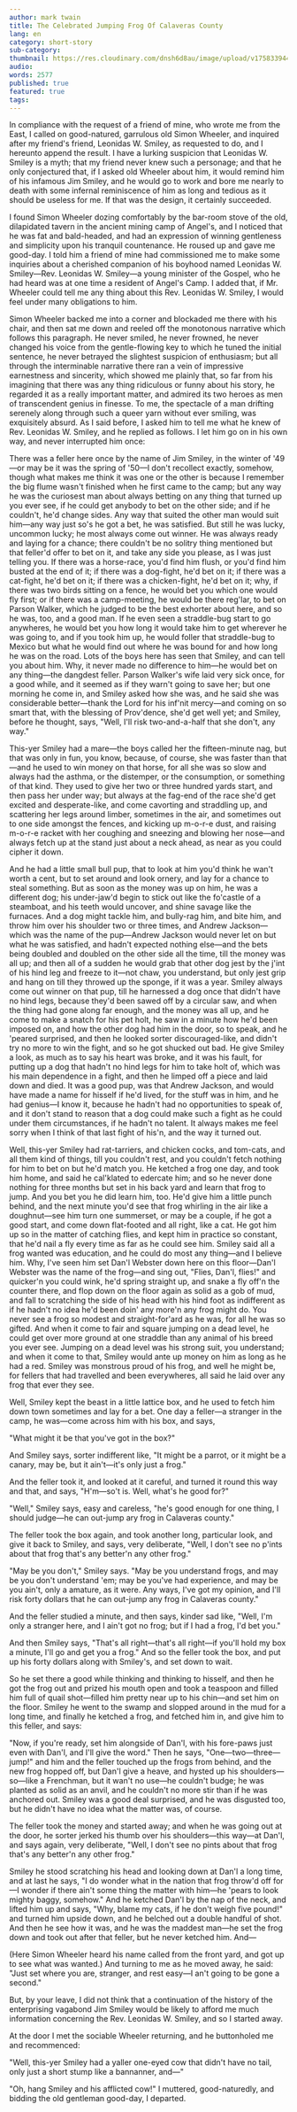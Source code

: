 ```yaml
---
author: mark twain
title: The Celebrated Jumping Frog Of Calaveras County
lang: en
category: short-story
sub-category:
thumbnail: https://res.cloudinary.com/dnsh6d8au/image/upload/v1758339449/The-Celebrated-Jumping-Frog-Of-Calaveras-County_qqcekv.jpg
audio:
words: 2577
published: true
featured: true
tags:
---
```


In compliance with the request of a friend of mine, who wrote me from the East, I called on good-natured, garrulous old Simon Wheeler, and inquired after my friend's friend, Leonidas W. Smiley, as requested to do, and I hereunto append the result. I have a lurking suspicion that Leonidas W. Smiley is a myth; that my friend never knew such a personage; and that he only conjectured that, if I asked old Wheeler about him, it would remind him of his infamous Jim Smiley, and he would go to work and bore me nearly to death with some infernal reminiscence of him as long and tedious as it should be useless for me. If that was the design, it certainly succeeded.

I found Simon Wheeler dozing comfortably by the bar-room stove of the old, dilapidated tavern in the ancient mining camp of Angel's, and I noticed that he was fat and bald-headed, and had an expression of winning gentleness and simplicity upon his tranquil countenance. He roused up and gave me good-day. I told him a friend of mine had commissioned me to make some inquiries about a cherished companion of his boyhood named Leonidas W. Smiley—Rev. Leonidas W. Smiley—a young minister of the Gospel, who he had heard was at one time a resident of Angel's Camp. I added that, if Mr. Wheeler could tell me any thing about this Rev. Leonidas W. Smiley, I would feel under many obligations to him.

Simon Wheeler backed me into a corner and blockaded me there with his chair, and then sat me down and reeled off the monotonous narrative which follows this paragraph. He never smiled, he never frowned, he never changed his voice from the gentle-flowing key to which he tuned the initial sentence, he never betrayed the slightest suspicion of enthusiasm; but all through the interminable narrative there ran a vein of impressive earnestness and sincerity, which showed me plainly that, so far from his imagining that there was any thing ridiculous or funny about his story, he regarded it as a really important matter, and admired its two heroes as men of transcendent genius in finesse. To me, the spectacle of a man drifting serenely along through such a queer yarn without ever smiling, was exquisitely absurd. As I said before, I asked him to tell me what he knew of Rev. Leonidas W. Smiley, and he replied as follows. I let him go on in his own way, and never interrupted him once:

There was a feller here once by the name of Jim Smiley, in the winter of '49—or may be it was the spring of '50—I don't recollect exactly, somehow, though what makes me think it was one or the other is because I remember the big flume wasn't finished when he first came to the camp; but any way he was the curiosest man about always betting on any thing that turned up you ever see, if he could get anybody to bet on the other side; and if he couldn't, he'd change sides. Any way that suited the other man would suit him—any way just so's he got a bet, he was satisfied. But still he was lucky, uncommon lucky; he most always come out winner. He was always ready and laying for a chance; there couldn't be no solitry thing mentioned but that feller'd offer to bet on it, and take any side you please, as I was just telling you. If there was a horse-race, you'd find him flush, or you'd find him busted at the end of it; if there was a dog-fight, he'd bet on it; if there was a cat-fight, he'd bet on it; if there was a chicken-fight, he'd bet on it; why, if there was two birds sitting on a fence, he would bet you which one would fly first; or if there was a camp-meeting, he would be there reg'lar, to bet on Parson Walker, which he judged to be the best exhorter about here, and so he was, too, and a good man. If he even seen a straddle-bug start to go anywheres, he would bet you how long it would take him to get wherever he was going to, and if you took him up, he would foller that straddle-bug to Mexico but what he would find out where he was bound for and how long he was on the road. Lots of the boys here has seen that Smiley, and can tell you about him. Why, it never made no difference to him—he would bet on any thing—the dangdest feller. Parson Walker's wife laid very sick once, for a good while, and it seemed as if they warn't going to save her; but one morning he come in, and Smiley asked how she was, and he said she was considerable better—thank the Lord for his inf'nit mercy—and coming on so smart that, with the blessing of Prov'dence, she'd get well yet; and Smiley, before he thought, says, "Well, I'll risk two-and-a-half that she don't, any way."

This-yer Smiley had a mare—the boys called her the fifteen-minute nag, but that was only in fun, you know, because, of course, she was faster than that—and he used to win money on that horse, for all she was so slow and always had the asthma, or the distemper, or the consumption, or something of that kind. They used to give her two or three hundred yards start, and then pass her under way; but always at the fag-end of the race she'd get excited and desperate-like, and come cavorting and straddling up, and scattering her legs around limber, sometimes in the air, and sometimes out to one side amongst the fences, and kicking up m-o-r-e dust, and raising m-o-r-e racket with her coughing and sneezing and blowing her nose—and always fetch up at the stand just about a neck ahead, as near as you could cipher it down.

And he had a little small bull pup, that to look at him you'd think he wan't worth a cent, but to set around and look ornery, and lay for a chance to steal something. But as soon as the money was up on him, he was a different dog; his under-jaw'd begin to stick out like the fo'castle of a steamboat, and his teeth would uncover, and shine savage like the furnaces. And a dog might tackle him, and bully-rag him, and bite him, and throw him over his shoulder two or three times, and Andrew Jackson—which was the name of the pup—Andrew Jackson would never let on but what he was satisfied, and hadn't expected nothing else—and the bets being doubled and doubled on the other side all the time, till the money was all up; and then all of a sudden he would grab that other dog jest by the j'int of his hind leg and freeze to it—not chaw, you understand, but only jest grip and hang on till they throwed up the sponge, if it was a year. Smiley always come out winner on that pup, till he harnessed a dog once that didn't have no hind legs, because they'd been sawed off by a circular saw, and when the thing had gone along far enough, and the money was all up, and he come to make a snatch for his pet holt, he saw in a minute how he'd been imposed on, and how the other dog had him in the door, so to speak, and he 'peared surprised, and then he looked sorter discouraged-like, and didn't try no more to win the fight, and so he got shucked out bad. He give Smiley a look, as much as to say his heart was broke, and it was his fault, for putting up a dog that hadn't no hind legs for him to take holt of, which was his main dependence in a fight, and then he limped off a piece and laid down and died. It was a good pup, was that Andrew Jackson, and would have made a name for hisself if he'd lived, for the stuff was in him, and he had genius—I know it, because he hadn't had no opportunities to speak of, and it don't stand to reason that a dog could make such a fight as he could under them circumstances, if he hadn't no talent. It always makes me feel sorry when I think of that last fight of his'n, and the way it turned out.

Well, this-yer Smiley had rat-tarriers, and chicken cocks, and tom-cats, and all them kind of things, till you couldn't rest, and you couldn't fetch nothing for him to bet on but he'd match you. He ketched a frog one day, and took him home, and said he cal'klated to edercate him; and so he never done nothing for three months but set in his back yard and learn that frog to jump. And you bet you he did learn him, too. He'd give him a little punch behind, and the next minute you'd see that frog whirling in the air like a doughnut—see him turn one summerset, or may be a couple, if he got a good start, and come down flat-footed and all right, like a cat. He got him up so in the matter of catching flies, and kept him in practice so constant, that he'd nail a fly every time as far as he could see him. Smiley said all a frog wanted was education, and he could do most any thing—and I believe him. Why, I've seen him set Dan'l Webster down here on this floor—Dan'l Webster was the name of the frog—and sing out, "Flies, Dan'l, flies!" and quicker'n you could wink, he'd spring straight up, and snake a fly off'n the counter there, and flop down on the floor again as solid as a gob of mud, and fall to scratching the side of his head with his hind foot as indifferent as if he hadn't no idea he'd been doin' any more'n any frog might do. You never see a frog so modest and straight-for'ard as he was, for all he was so gifted. And when it come to fair and square jumping on a dead level, he could get over more ground at one straddle than any animal of his breed you ever see. Jumping on a dead level was his strong suit, you understand; and when it come to that, Smiley would ante up money on him as long as he had a red. Smiley was monstrous proud of his frog, and well he might be, for fellers that had travelled and been everywheres, all said he laid over any frog that ever they see.

Well, Smiley kept the beast in a little lattice box, and he used to fetch him down town sometimes and lay for a bet. One day a feller—a stranger in the camp, he was—come across him with his box, and says,

"What might it be that you've got in the box?"

And Smiley says, sorter indifferent like, "It might be a parrot, or it might be a canary, may be, but it ain't—it's only just a frog."

And the feller took it, and looked at it careful, and turned it round this way and that, and says, "H'm—so't is. Well, what's he good for?"

"Well," Smiley says, easy and careless, "he's good enough for one thing, I should judge—he can out-jump ary frog in Calaveras county."

The feller took the box again, and took another long, particular look, and give it back to Smiley, and says, very deliberate, "Well, I don't see no p'ints about that frog that's any better'n any other frog."

"May be you don't," Smiley says. "May be you understand frogs, and may be you don't understand 'em; may be you've had experience, and may be you ain't, only a amature, as it were. Any ways, I've got my opinion, and I'll risk forty dollars that he can out-jump any frog in Calaveras county."

And the feller studied a minute, and then says, kinder sad like, "Well, I'm only a stranger here, and I ain't got no frog; but if I had a frog, I'd bet you."

And then Smiley says, "That's all right—that's all right—if you'll hold my box a minute, I'll go and get you a frog." And so the feller took the box, and put up his forty dollars along with Smiley's, and set down to wait.

So he set there a good while thinking and thinking to hisself, and then he got the frog out and prized his mouth open and took a teaspoon and filled him full of quail shot—filled him pretty near up to his chin—and set him on the floor. Smiley he went to the swamp and slopped around in the mud for a long time, and finally he ketched a frog, and fetched him in, and give him to this feller, and says:

"Now, if you're ready, set him alongside of Dan'l, with his fore-paws just even with Dan'l, and I'll give the word." Then he says, "One—two—three—jump!" and him and the feller touched up the frogs from behind, and the new frog hopped off, but Dan'l give a heave, and hysted up his shoulders—so—like a Frenchman, but it wan't no use—he couldn't budge; he was planted as solid as an anvil, and he couldn't no more stir than if he was anchored out. Smiley was a good deal surprised, and he was disgusted too, but he didn't have no idea what the matter was, of course.

The feller took the money and started away; and when he was going out at the door, he sorter jerked his thumb over his shoulders—this way—at Dan'l, and says again, very deliberate, "Well, I don't see no pints about that frog that's any better'n any other frog."

Smiley he stood scratching his head and looking down at Dan'l a long time, and at last he says, "I do wonder what in the nation that frog throw'd off for—I wonder if there ain't some thing the matter with him—he 'pears to look mighty baggy, somehow." And he ketched Dan'l by the nap of the neck, and lifted him up and says, "Why, blame my cats, if he don't weigh five pound!" and turned him upside down, and he belched out a double handful of shot. And then he see how it was, and he was the maddest man—he set the frog down and took out after that feller, but he never ketched him. And—

(Here Simon Wheeler heard his name called from the front yard, and got up to see what was wanted.) And turning to me as he moved away, he said: "Just set where you are, stranger, and rest easy—I an't going to be gone a second."

But, by your leave, I did not think that a continuation of the history of the enterprising vagabond Jim Smiley would be likely to afford me much information concerning the Rev. Leonidas W. Smiley, and so I started away.

At the door I met the sociable Wheeler returning, and he buttonholed me and recommenced:

"Well, this-yer Smiley had a yaller one-eyed cow that didn't have no tail, only just a short stump like a bannanner, and—"

"Oh, hang Smiley and his afflicted cow!" I muttered, good-naturedly, and bidding the old gentleman good-day, I departed.